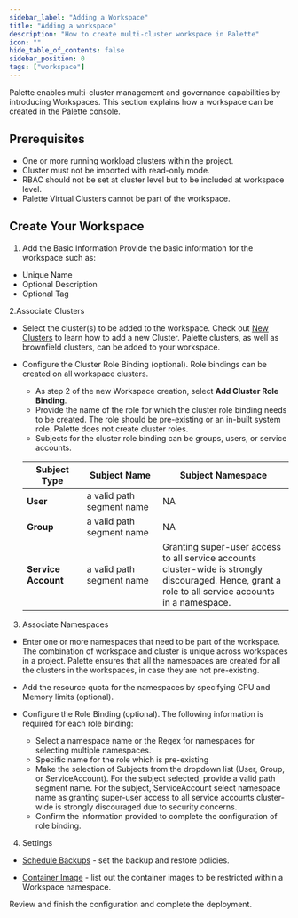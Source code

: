 ```yaml
---
sidebar_label: "Adding a Workspace"
title: "Adding a workspace"
description: "How to create multi-cluster workspace in Palette"
icon: ""
hide_table_of_contents: false
sidebar_position: 0
tags: ["workspace"]
---
```



Palette enables multi-cluster management and governance capabilities by introducing Workspaces. This section explains how a workspace can be created in the Palette console.

## Prerequisites

  * One or more running workload clusters within the project.
  * Cluster must not be imported with read-only mode.
  * RBAC should not be set at cluster level but to be included at workspace level.
  * Palette Virtual Clusters cannot be part of the workspace.

## Create Your Workspace

1. Add the Basic Information
Provide the basic information for the workspace such as:

* Unique Name
* Optional Description
* Optional Tag


2.Associate Clusters

  * Select the cluster(s) to be added to the workspace. Check out [New Clusters](../clusters/clusters.md) to learn how to add a new Cluster. Palette clusters, as well as brownfield clusters, can be added to your workspace.


  * Configure the Cluster Role Binding (optional). Role bindings can be created on all workspace clusters.
    - As step 2 of the new Workspace creation, select **Add Cluster Role Binding**.
    - Provide the name of the role for which the cluster role binding needs to be created. The role should be pre-existing or an in-built system role. Palette does not create cluster roles.  
    - Subjects for the cluster role binding can be groups, users, or service accounts.

    | **Subject Type** | **Subject Name**              | **Subject Namespace**                                                                                                                                |
    | ---------------- | ------------------------- | ------------------------------------------------------------------------------------------------------------------------------------------ |
    | **User**         | a valid path segment name | NA                                                                                                                                         |
    | **Group**            | a valid path segment name | NA                                                                                                                                         |
    | **Service Account**  | a valid path segment name | Granting super-user access to all service accounts <br /> cluster-wide is strongly discouraged. Hence, grant a <br /> role to all service accounts in a namespace. |

  
3. Associate Namespaces
  
* Enter one or more namespaces that need to be part of the workspace. The combination of workspace and cluster is unique across workspaces in a project. Palette ensures that all the namespaces are created for all the clusters in the workspaces, in case they are not pre-existing.


* Add the resource quota for the namespaces by specifying CPU and Memory limits (optional).


* Configure the Role Binding (optional). The following information is required for each role binding:
   * Select a namespace name or the Regex for namespaces for selecting multiple namespaces.
   * Specific name for the role which is pre-existing
   * Make the selection of Subjects from the dropdown list (User, Group, or ServiceAccount). For the subject selected, provide a valid path segment name. For the subject, ServiceAccount select namespace name as granting super-user access to all service accounts cluster-wide is strongly discouraged due to security concerns.
   * Confirm the information provided to complete the configuration of role binding.
  
4. Settings


* [Schedule Backups](../clusters/cluster-management/backup-restore/backup-restore.md) - set the backup and restore policies.
    
* [Container Image](workload-features.md#restrict-container-images-to-a-workspace) - list out the container images to be restricted within a Workspace namespace.



Review and finish the configuration and complete the deployment.


